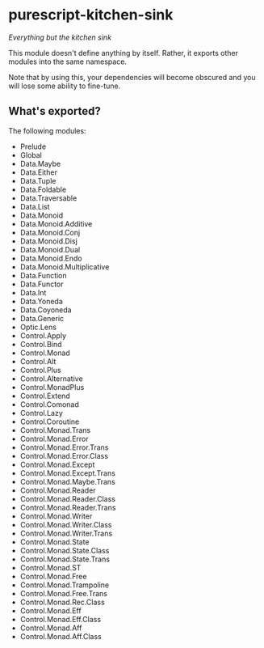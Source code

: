 # purescript-kitchen-sink

*Everything but the kitchen sink*

This module doesn't define anything by itself. Rather, it exports other modules into the same namespace.

Note that by using this, your dependencies will become obscured and you will lose some ability to fine-tune.

## What's exported?

The following modules:

* Prelude
* Global
* Data.Maybe
* Data.Either
* Data.Tuple
* Data.Foldable
* Data.Traversable
* Data.List
* Data.Monoid
* Data.Monoid.Additive
* Data.Monoid.Conj
* Data.Monoid.Disj
* Data.Monoid.Dual
* Data.Monoid.Endo
* Data.Monoid.Multiplicative
* Data.Function
* Data.Functor
* Data.Int
* Data.Yoneda
* Data.Coyoneda
* Data.Generic
* Optic.Lens
* Control.Apply
* Control.Bind
* Control.Monad
* Control.Alt
* Control.Plus
* Control.Alternative
* Control.MonadPlus
* Control.Extend
* Control.Comonad
* Control.Lazy
* Control.Coroutine
* Control.Monad.Trans
* Control.Monad.Error
* Control.Monad.Error.Trans
* Control.Monad.Error.Class
* Control.Monad.Except
* Control.Monad.Except.Trans
* Control.Monad.Maybe.Trans
* Control.Monad.Reader
* Control.Monad.Reader.Class
* Control.Monad.Reader.Trans
* Control.Monad.Writer
* Control.Monad.Writer.Class
* Control.Monad.Writer.Trans
* Control.Monad.State
* Control.Monad.State.Class
* Control.Monad.State.Trans
* Control.Monad.ST
* Control.Monad.Free
* Control.Monad.Trampoline
* Control.Monad.Free.Trans
* Control.Monad.Rec.Class
* Control.Monad.Eff
* Control.Monad.Eff.Class
* Control.Monad.Aff
* Control.Monad.Aff.Class

